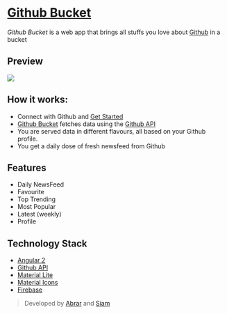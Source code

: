 
# [Github Bucket](https://github-bucket.firebaseapp.com/)

*Github Bucket* is a web app that brings all stuffs you love about [Github](https://github.com/) in a bucket

## Preview

![](https://raw.githubusercontent.com/rumblex/angularattack2016-sherlock/master/demo2.PNG?token=ALOLTpVFlgxXb3J7MA8DgxwTjY8u7VAuks5XQkE6wA%3D%3D)

## How it works:

  - Connect with Github and [Get Started](https://github-bucket.firebaseapp.com/)
  - [Github Bucket](https://github-bucket.firebaseapp.com/) fetches data using the [Github API](https://developer.github.com/v3/)
  - You are served data in different flavours, all based on your Github profile.
  - You get a daily dose of fresh newsfeed from Github

## Features

  - Daily NewsFeed 
  - Favourite
  - Top Trending
  - Most Popular
  - Latest (weekly)
  - Profile

## Technology Stack

  - [Angular 2](https://angular.io/)
  - [Github API](https://developer.github.com/v3/)
  - [Material Lite](https://getmdl.io/started/)
  - [Material Icons](https://design.google.com/icons/)
  - [Firebase](https://www.firebase.com/)

> Developed by [Abrar](https://github.com/abrarShariar) and [Siam](https://github.com/SiamRafsunjani)
  
